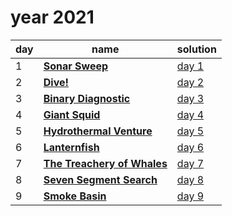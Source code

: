 # year 2021

| day | name | solution |
| --- | --- | --- |
|  1 | **[Sonar Sweep](https://adventofcode.com/2021/day/1)** | [day  1](/aoc/src/bin/aoc2021/aoc2021_01.rs) |
|  2 | **[Dive!](https://adventofcode.com/2021/day/2)** | [day  2](/aoc/src/bin/aoc2021/aoc2021_02.rs) |
|  3 | **[Binary Diagnostic](https://adventofcode.com/2021/day/3)** | [day  3](/aoc/src/bin/aoc2021/aoc2021_03.rs) |
|  4 | **[Giant Squid](https://adventofcode.com/2021/day/4)** | [day  4](/aoc/src/bin/aoc2021/aoc2021_04.rs) |
|  5 | **[Hydrothermal Venture](https://adventofcode.com/2021/day/5)** | [day  5](/aoc/src/bin/aoc2021/aoc2021_05.rs) |
|  6 | **[Lanternfish](https://adventofcode.com/2021/day/6)** | [day  6](/aoc/src/bin/aoc2021/aoc2021_06.rs) |
|  7 | **[The Treachery of Whales](https://adventofcode.com/2021/day/7)** | [day  7](/aoc/src/bin/aoc2021/aoc2021_07.rs) |
|  8 | **[Seven Segment Search](https://adventofcode.com/2021/day/8)** | [day  8](/aoc/src/bin/aoc2021/aoc2021_08.rs) |
|  9 | **[Smoke Basin](https://adventofcode.com/2021/day/09)** | [day  9](/aoc/src/bin/aoc2021/aoc2021_09.rs) |
